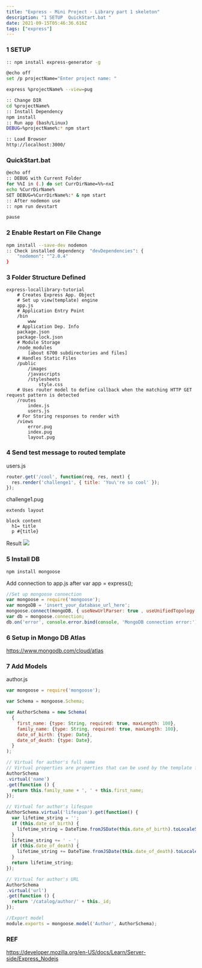 ```yaml
---
title: "Express - Mini Project - Library part 1 skeleton"
description: "1 SETUP  QuickStart.bat "
date: 2021-09-15T05:46:36.616Z
tags: ["express"]
---
```

### 1 SETUP

``` bash
:: npm install express-generator -g

@echo off
set /p projectName="Enter project name: "

express %projectName% --view=pug

:: Change DIR
cd %projectName%
:: Install Dependency
npm install
:: Run app (bash/Linux)
DEBUG=%projectName%:* npm start

:: Load Browser
http://localhost:3000/
```
### QuickStart.bat
``` bash
@echo off 
:: DEBUG with Current Folder
for %%I in (.) do set CurrDirName=%%~nxI
echo %CurrDirName%
SET DEBUG=%CurrDirName%:* & npm start
:: After nodemon use 
:: npm run devstart

pause
```

### 2 Enable Restart on File Change

``` bash
npm install --save-dev nodemon
:: Check installed dependency  "devDependencies": {
    "nodemon": "^2.0.4"
}
```

### 3 Folder Structure Defined
```
express-locallibrary-tutorial
    # Creates Express App. Object
    # Set up view(template) engine
    app.js
    # Application Entry Point
    /bin
        www
    # Application Dep. Info
    package.json
    package-lock.json
    # Module Storage
    /node_modules
        [about 6700 subdirectories and files]
    # Handles Static Files
    /public
        /images
        /javascripts
        /stylesheets
            style.css
    # Uses router model to define callback when the matching HTTP GET request pattern is detected
    /routes
        index.js
        users.js
    # For Storing responses to render with 
    /views
        error.pug
        index.pug
        layout.pug

```

### 4 Send test message to routed template

users.js
```js
router.get('/cool', function(req, res, next) {
  res.render('challenge1', { title: 'You\'re so cool' });
});
```
challenge1.pug
```pug
extends layout

block content
  h1= title
  p #{title}
```

Result
![](/velogimages/9c0076d2-9620-412f-b4fc-9c5c9f130483-image.png)

### 5 Install DB
``` bash
npm install mongoose
```
Add connection to app.js after var app = express();
``` js
//Set up mongoose connection
var mongoose = require('mongoose');
var mongoDB = 'insert_your_database_url_here';
mongoose.connect(mongoDB, { useNewUrlParser: true , useUnifiedTopology: true});
var db = mongoose.connection;
db.on('error', console.error.bind(console, 'MongoDB connection error:'));
```

### 6 Setup in Mongo DB Atlas
https://www.mongodb.com/cloud/atlas




### 7 Add Models
author.js
``` js
var mongoose = require('mongoose');

var Schema = mongoose.Schema;

var AuthorSchema = new Schema(
  {
    first_name: {type: String, required: true, maxLength: 100},
    family_name: {type: String, required: true, maxLength: 100},
    date_of_birth: {type: Date},
    date_of_death: {type: Date},
  }
);

// Virtual for author's full name
// Virtual properties are properties that can be used by the template for getting and setting. 
AuthorSchema
.virtual('name')
.get(function () {
  return this.family_name + ', ' + this.first_name;
});

// Virtual for author's lifespan
AuthorSchema.virtual('lifespan').get(function() {
  var lifetime_string = '';
  if (this.date_of_birth) {
    lifetime_string = DateTime.fromJSDate(this.date_of_birth).toLocaleString(DateTime.DATE_MED);
  }
  lifetime_string += ' - ';
  if (this.date_of_death) {
    lifetime_string += DateTime.fromJSDate(this.date_of_death).toLocaleString(DateTime.DATE_MED)
  }
  return lifetime_string;
});

// Virtual for author's URL
AuthorSchema
.virtual('url')
.get(function () {
  return '/catalog/author/' + this._id;
});

//Export model
module.exports = mongoose.model('Author', AuthorSchema);
```

### REF
https://developer.mozilla.org/en-US/docs/Learn/Server-side/Express_Nodejs